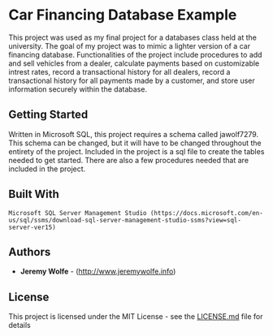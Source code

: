 # Car Financing Database Example

This project was used as my final project for a databases class held at the university. The goal of my project was to mimic a lighter version of a car financing database. Functionalities of the project include procedures to add and sell vehicles from a dealer, calculate payments based on customizable intrest rates, record a transactional history for all dealers, record a transactional history for all payments made by a customer, and store user information securely within the database. 

## Getting Started

Written in Microsoft SQL, this project requires a schema called jawolf7279. This schema can be changed, but it will have to be changed throughout the entirety of the project. Included in the project is a sql file to create the tables needed to get started. There are also a few procedures needed that are included in the project.

## Built With

```
Microsoft SQL Server Management Studio (https://docs.microsoft.com/en-us/sql/ssms/download-sql-server-management-studio-ssms?view=sql-server-ver15)
```

## Authors

* **Jeremy Wolfe** - (http://www.jeremywolfe.info)


## License

This project is licensed under the MIT License - see the [LICENSE.md](LICENSE.md) file for details



